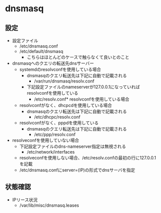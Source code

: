 # dnsmasq

## 設定

* 設定ファイル
  * /etc/dnsmasq.conf
  * /etc/default/dnsmasq
    * こちらはほとんどのケースで触らなくて良いとのこと
* dnsmasqへのクエリの転送先dnsサーバー
  * systemdのresolvconfを使用している場合
    * dnsmasqのクエリ転送先は下記に自動で記載される
      * /var/run/dnsmasq/resolv.conf
    * 下記設定ファイルのnameserverが127.0.0.1になっていればresolvconfを使用している
        * /etc/resolv.conf* resolvconfを使用している場合
  * resolvconfがなく、dhcpcdを使用している場合
    * dnsmasqのクエリ転送先は下記に自動で記載される
      * /etc/dhcpc/resolv.conf
  * resolvconfがなく、pppdを使用している
    * dnsmasqのクエリ転送先は下記に自動で記載される
      * /etc/ppp/resolv.conf
* resolveconfを使用していない場合
  * 下記設定ファイルのdns-nameserver指定は無視される
    * /etc/network/interfaces
  * resolveconfを使用しない場合、/etc/resolv.confの最初の行に127.0.0.1を記載
  * /etc/dnsmasq.confにserver=(IP)の形式でdnsサーバを指定

## 状態確認

* IPリース状況
  * /var/lib/misc/dnsmasq.leases